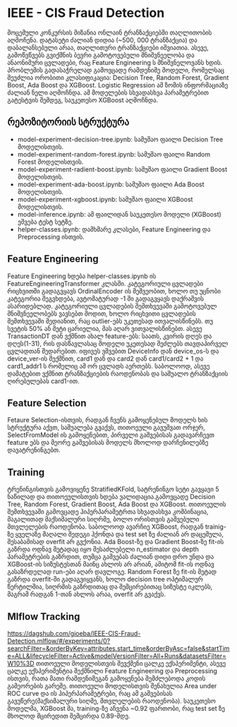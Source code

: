# IEEE - CIS Fraud Detection
მოცემული კონკურსის მიზანია ონლაინ ტრანზაქციებში თაღლითობის აღმოჩენა. დატასეტი ძალიან დიდია (~500, 000 ტრანზაქცია) და დაბალანსებული არაა, თაღლითური ტრანზაქციები იშვიათია. ასევე, გამოწვწვებს გვიქმნის ბევრი გამოტოვებული მნიშვნეელობა და ანაონიმური ცვლადები, რაც Feature Engineering ს მნიშვნელოვანს ხდის. პრობლემის გადასაჭრელად გამოვცადე რამდენიმე მოდელი, რომელსაც შეუძლია ორობითი კლასიფიკაცია: Decision Tree, Random Forest, Gradient Boost, Ada Boost და XGBoost. Logistic Regression ამ ზომის ინფორმაციაზე ძალიან ნელი აღმოჩნდა. ამ მოდელების სხვადასხვა პარამეტრებით გატესტვის შემდეგ, საუკეთესო XGBoost აღმოჩნდა.

## რეპოზიტორიის სტრუქტურა
- model-experiment-decision-tree.ipynb: სამუშაო ფაილი Decision Tree მოდელისთვის.
- model-experiment-random-forest.ipynb: სამუშაო ფაილი Random Forest მოდელისთვის.
- model-experiment-radient-boost.ipynb: სამუშაო ფაილი Gradient Boost მოდელისთვის.
- model-experiment-ada-boost.ipynb: სამუშაო ფაილი Ada Boost მოდელისთვის.
- model-experiment-xgboost.ipynb: სამუშაო ფაილი XGBoost მოდელისთვის.
- model-inference.ipynb: ამ ფაილიდან საუკეთესო მოდელი (XGBoost) ეშვება ტესტ სეტზე.
- helper-classes.ipynb: დამხმარე კლასები, Feature Engineering და Preprocessing ისთვის.

## Feature Engineering
Feature Engineering ხდება helper-classes.ipynb ის FeatureEngineeringTransformer კლასში. კატეგორიული ცვლადები რიცხვითში გადაგვყავს OrdinalEncoder ის მეშვეობით, ხოლო თუ უცნობი კატეგორია შეგვხდება, ავტომატურად -1 ში გადაგვყავს დაქრაშვის ასარიდებლად. კატეგორიული ცვლადების შემთხვევაში გამოტოვებულ მნიშვნეელობებს ვავსებთ მოდით, ხოლო რიცხვითი ცვლადების შემთხვევაში მედიანით, რაც outlier-ებს უკეთესად ითვალისწინებს. თუ სვეტის 50% ან მეტი ცარიელია, მას აღარ ვითვალისწინებთ. ასევე TransactionDT დან ვქმნით ახალ feature-ებს: საათს, კვირის დღეს და დღეს(1-31), რის დასწავლასაც მოდელი უკეთესად შეძლებს თავდაპირველ ცვლადთან შედარებით. იფივეს ვშვებით DeviceInfo დან device_os-ს და device_ver-ის შექმნით, card1 დან და card2 დან card1/card2 + 1 და card1_addr1 ს რომელიც ამ ორ ცვლადს აერთებს. საბოლოოდ, ასევე დამატებით ვქმნით ტრანზაქციების რაოდენობას და საშუალო ტრანზაქციის ღირებულებას card1-ით.

## Feature Selection
Fetaure Selection-ისთვის, რადგან ჩვენს გამოყენებულ მოდელს ხის სტრუქტურა აქვთ, საშუალება გვაქვს, თითოეული გავუშვათ ორჯერ, SelectFromModel ის გამოყენებით, პირველი გაშვებისას გადავარჩევთ feature ებს და მეორე გაშვებისას მოდელს მხოლოდ დარჩენილებზე დავატრენინგებთ.

## Training
ტრენინგისთვის გამოვიყენე StratifiedKFold, სატრენინგო სეტი გავყავი 5 ნაწილად და თითოეულისთვის ხდება ვალიდაცია.გამოვცადე Decision Tree, Random Forest, Gradient Boost, Ada Boost და XGBoost. თითოეულის შემთხვევაში გამოვცადე ჰიპერპარამეტრთა სხვადასხვა კომბინაცია, მაგალითად მაქსიმალური სიღრმე, ბოლო ორისთვის გაშვებული მთვლელების რაოდენობა. საბოლოოდ ავარჩიე XGBoost, რადგან trainig-ზე ყველაზე მაღალი შედეგი ჰქონდა და test set ზე ძალიან არ დაცემულა, შესაბამისად overfit არ გვქონია. Ada Boost-ზე და Gradient Boost-ზე fit-ის გაზრდა ოდნავ მეტადაც იყო შესაძლებელი n_estimator და depth პარამეტრების გაზრდით, თუმცა გაშვებას ძალიან დიდი დრო უნდა და XGBoost-ის სიზუსტესთან მაინც ახლოს არ არიან, ამიტომ fit-ის ოდნავ გასაზრდელად run-ები აღარ დავლოგე. Random Forest ზე fit-ის მეტად გაზრდა overfit-ში გადაგვიყვანს, ხოლო decision tree ოპტიმალურ წერტილშია, სიღრმის გაზრდითაც და შემცირებითაც სიზუსტე იკლებს, მაგრამ რადგან 1-თან ახლოს არაა, overfit არ გვაქვს.

## Mlflow Tracking
https://dagshub.com/gioeba/IEEE-CIS-Fraud-Detection.mlflow/#/experiments/0?searchFilter=&orderByKey=attributes.start_time&orderByAsc=false&startTime=ALL&lifecycleFilter=Active&modelVersionFilter=All+Runs&datasetsFilter=W10%3D
თითოეული მოდელისთვის შევქმენი ცალკე ექსპერიმენტი, ასევე ცალკე ექსპერიმენტია შექმნილი Feature Engineering და Preprocessing ისთვის, რათა მათი რამდენიმეგან გამოყენება შემძლებოდა კოდის გამეორების გარეშე. თითოეული მოდელისთვის შენახულია Area under ROC curve და ის ჰიპერპარამეტრები, რაც ამ გაშვებისას გავუწერე(მაქსიმალური სიღმე, მთვლელების რაოდენობა). საუკეთესო მოდელმა, XGBoost მა, training-ზე აჩვენა ~0.92 ფართობი, რაც test set ზე მხოლოდ მცირედით შემცირდა 0.89-მდე. 
